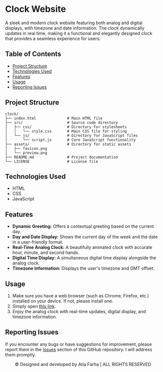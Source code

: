 # Clock Website

A sleek and modern clock website featuring both analog and digital displays, with timezone and date information. The clock dynamically updates in real time, making it a functional and elegantly designed clock that provides a seamless experience for users.

## Table of Contents

- [Project Structure](#project-structure)
- [Technologies Used](#technologies-used)
- [Features](#features)
- [Usage](#usage)
- [Reporting Issues](#reporting-issues)

## Project Structure

```plaintext
clock/
├── index.html              # Main HTML file
├── src/                    # Source code directory
│   ├── css/                # Directory for stylesheets
│   │   └── style.css       # Main CSS file for styling
│   └── js/                 # Directory for JavaScript files
│       └── script.js       # Core JavaScript functionality
├── assets/                 # Directory for static assets
│   ├── favicon.png
│   └── preview.png
├── README.md               # Project documentation
└── LICENSE                 # License file
```

## Technologies Used

- HTML
- CSS
- JavaScript

## Features

- **Dynamic Greeting:** Offers a contextual greeting based on the current day.
- **Day and Date Display:** Shows the current day of the week and the date in a user-friendly format.
- **Real-Time Analog Clock:** A beautifully animated clock with accurate hour, minute, and second hands.
- **Digital Time Display:** A simultaneous digital time display alongside the analog clock.
- **Timezone Information:** Displays the user's timezone and GMT offset.

## Usage

1. Make sure you have a web browser (such as Chrome, Firefox, etc.) installed on your device. If not, please install one.
2. Simply open <a href="https://atia-farha.github.io/analog-clock/" target="_blank">this link</a>.
3. Enjoy the analog clock with real-time updates, digital display, and timezone information.

## Reporting Issues

If you encounter any bugs or have suggestions for improvement, please report them in the <a href="https://github.com/Atia-Farha/clock/issues" target="_blank">Issues</a> section of this GitHub repository. I will address them promptly.


<p align="center">© Designed and developed by Atia Farha | ALL RIGHTS RESERVED</p>

